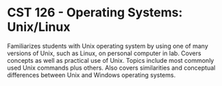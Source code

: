 # CST 126 - Operating Systems: Unix/Linux

Familiarizes students with Unix operating system by using one of many versions of Unix, such as Linux, on personal computer in lab. Covers concepts as well as practical use of Unix. Topics include most commonly used Unix commands plus others. Also covers similarities and conceptual differences between Unix and Windows operating systems. 